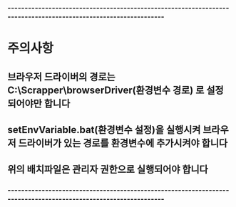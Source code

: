 ### ---------------------------------------------------------------------------------------------------------------

# 주의사항

## 브라우저 드라이버의 경로는 C:\Scrapper\browserDriver(환경변수 경로) 로 설정되어야만 합니다

## setEnvVariable.bat(환경변수 설정)을 실행시켜 브라우저 드라이버가 있는 경로를 환경변수에 추가시켜야 합니다

## 위의 배치파일은 관리자 권한으로 실행되어야 합니다

### ---------------------------------------------------------------------------------------------------------------

